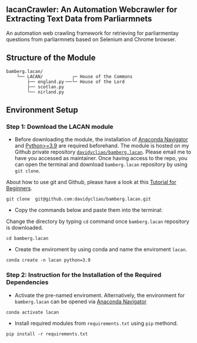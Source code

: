 
## lacanCrawler: An Automation Webcrawler for Extracting Text Data from Parliarmnets

An automation web crawling framework for retrieving for parliarmentay questions from parliarmnets based on Selenium and Chrome browser.

## Structure of the Module

```
bamberg.lacan/
    └── LACAN/           ┌─ House of the Commons
        ├── england.py╶──└─ House of the Lord
        ├── scotlan.py
        └── nirland.py

```

## Environment Setup

### Step 1: Download the LACAN module 

- Before downloading the module, the installation of  [Anaconda Navigator](https://www.anaconda.com/products/individual-b) and [Python>=3.9](https://www.python.org/downloads/release/python-3810/) are required beforehand. The module is hosted on my Github private repository [`davidycliao/bamberg.lacan`](https://github.com/davidycliao/bamberg.lacan). Please email me to have you accessed as maintainer. Once having access to the repo, you can open the terminal and download `bamberg.lacan` repository by using `git clone`. 

About how to use git and Github, please have a look at this [Tutorial for Beginners](https://www.youtube.com/watch?v=RvnM6EEwp1I). 

```
git clone  git@github.com:davidycliao/bamberg.lacan.git
```

- Copy the commands below and paste them into the terminal:

Change the directory by typing `cd` command once `bamberg.lacan` repository is downloaded.

```
cd bamberg.lacan
```

- Create the enviroment by using conda and name the enviroment `lacan`.

```
conda create -n lacan python=3.9
```

### Step 2: Instruction for the Installation of the Required Dependencies

- Activate the pre-named enviroment. Alternatively, the environment for `bamberg.lacan` can be opened via [Anaconda Navigator](https://www.anaconda.com/products/individual-b)

```
conda activate lacan 
```

- Install required modules from `requirements.txt` using `pip` methond.

```
pip install -r requirements.txt   
```

